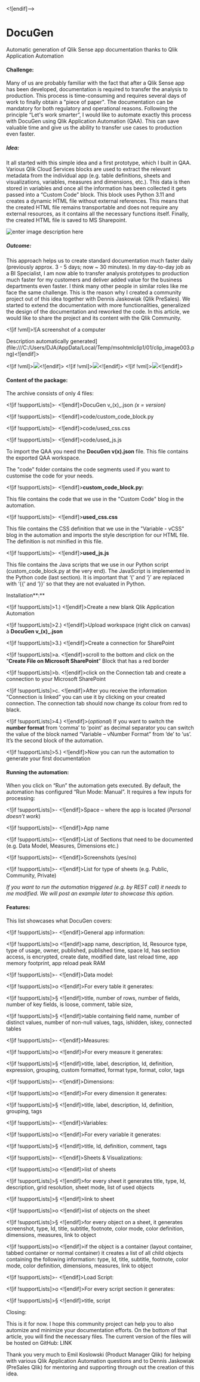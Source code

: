 
<![endif]-->

# DocuGen

Automatic generation of Qlik Sense app documentation thanks to Qlik Application Automation

#### Challenge:

Many of us are probably familiar with the fact that after a Qlik Sense app has been developed, documentation is required to transfer the analysis to production. This process is time-consuming and requires several days of work to finally obtain a "piece of paper". The documentation can be mandatory for both regulatory and operational reasons. Following the principle “Let's work smarter”, I would like to automate exactly this process with DocuGen using Qlik Application Automation (QAA). This can save valuable time and give us the ability to transfer use cases to production even faster.

##### Idea:

It all started with this simple idea and a first prototype, which I built in QAA. Various Qlik Cloud Services blocks are used to extract the relevant metadata from the individual app (e.g. table definitions, sheets and visualizations, variables, measures and dimensions, etc.). This data is then stored in variables and once all the information has been collected it gets passed into a “Custom Code” block. This block uses Python 3.11 and creates a dynamic HTML file without external references.  This means that the created HTML file remains transportable and does not require any external resources, as it contains all the necessary functions itself. Finally, the created HTML file is saved to MS Sharepoint.

![enter image description here](https://github.com/djaskowiak/DocuGen/blob/c944992330bdf227d237874d97d24b3335b20d6b/screenshots/pic1.png)

##### Outcome:

This approach helps us to create standard documentation much faster daily (previously approx. 3 - 5 days; now ~ 30 minutes). In my day-to-day job as a BI Specialist, I am now able to transfer analysis prototypes to production much faster for my customers and deliver added value for the business departments even faster.  I think many other people in similar roles like me face the same challenge. This is the reason why I created a community project out of this idea together with Dennis Jaskowiak (Qlik PreSales). We started to extend the documentation with more functionalities, generalized the design of the documentation and reworked the code. In this article, we would like to share the project and its content with the Qlik Community.

<![if !vml]>![A screenshot of a computer

Description automatically generated](file:///C:/Users/DJA/AppData/Local/Temp/msohtmlclip1/01/clip_image003.png)<![endif]>

<![if !vml]>![](file:///C:/Users/DJA/AppData/Local/Temp/msohtmlclip1/01/clip_image005.png)<![endif]>  <![if !vml]>![](file:///C:/Users/DJA/AppData/Local/Temp/msohtmlclip1/01/clip_image007.png)<![endif]>  <![if !vml]>![](file:///C:/Users/DJA/AppData/Local/Temp/msohtmlclip1/01/clip_image009.png)<![endif]>

#### Content of the package:

The archive consists of only 4 files:

<![if !supportLists]>· <![endif]>DocuGen v_(x)_.json _(x = version)_

<![if !supportLists]>· <![endif]>code/custom_code_block.py

<![if !supportLists]>· <![endif]>code/used_css.css

<![if !supportLists]>· <![endif]>code/used_js.js

To import the QAA you need the **DocuGen v(x).json** file. This file contains the exported QAA workspace.

The "code" folder contains the code segments used if you want to customise the code for your needs.

<![if !supportLists]>· <![endif]>**custom_code_block.py:**

This file contains the code that we use in the "Custom Code" blog in the automation.

<![if !supportLists]>· <![endif]>**used_css.css**

This file contains the CSS definition that we use in the "Variable - vCSS" blog in the automation and imports the style description for our HTML file. The definition is not minified in this file.

<![if !supportLists]>· <![endif]>**used_js.js**

This file contains the Java scripts that we use in our Python script (custom_code_block.py at the very end). The JavaScript is implemented in the Python code (last <script></script> section). It is important that ‘{’ and ‘}’ are replaced with ‘{{’ and ‘}}’ so that they are not evaluated in Python.

Installation**:**

<![if !supportLists]>1.) <![endif]>Create a new blank Qlik Application Automation

<![if !supportLists]>2.) <![endif]>Upload workspace (right click on canvas) à **DocuGen v_(x)_.json**

<![if !supportLists]>3.) <![endif]>Create a connection for SharePoint

<![if !supportLists]>a. <![endif]>scroll to the bottom and click on the “**Create File on Microsoft SharePoint**” Block that has a red border

<![if !supportLists]>b. <![endif]>click on the Connection tab and create a connection to your Microsoft SharePoint

<![if !supportLists]>c. <![endif]>After you receive the information “Connection is linked” you can use it by clicking on your created connection. The connection tab should now change its colour from red to black.

<![if !supportLists]>4.) <![endif]>(_optional_) If you want to switch the **number format** from ‘comma’ to ‘point’ as decimal separator you can switch the value of the block named “Variable – vNumber Format” from ‘de’ to ‘us’. It’s the second block of the automation.

<![if !supportLists]>5.) <![endif]>Now you can run the automation to generate your first documentation

#### Running the automation:

When you click on “Run” the automation gets executed. By default, the automation has configured “Run Mode: Manual”. It requires a few inputs for processing:

<![if !supportLists]>- <![endif]>Space – where the app is located (_Personal doesn’t work_)

<![if !supportLists]>- <![endif]>App name

<![if !supportLists]>- <![endif]>List of Sections that need to be documented (e.g. Data Model, Measures, Dimensions etc.)

<![if !supportLists]>- <![endif]>Screenshots (yes/no)

<![if !supportLists]>- <![endif]>List for type of sheets (e.g. Public, Community, Private)

_If you want to run the automation triggered (e.g. by REST call) it needs to me modified. We will post an example later to showcase this option._

  

#### Features:

This list showcases what DocuGen covers:

<![if !supportLists]>- <![endif]>General app information:

<![if !supportLists]>o <![endif]>app name, description, Id, Resource type, type of usage, owner, published, published time, space Id, has section access, is encrypted, create date, modified date, last reload time, app memory footprint, app reload peak RAM

<![if !supportLists]>- <![endif]>Data model:

<![if !supportLists]>o <![endif]>For every table it generates:

<![if !supportLists]>§ <![endif]>title, number of rows, number of fields, number of key fields, is loose, comment, table size,

<![if !supportLists]>§ <![endif]>table containing field name, number of distinct values, number of non-null values, tags, ishidden, iskey, connected tables

<![if !supportLists]>- <![endif]>Measures:

<![if !supportLists]>o <![endif]>For every measure it generates:

<![if !supportLists]>§ <![endif]>title, label, description, Id, definition, expression, grouping, custom formatted, format type, format, color, tags

<![if !supportLists]>- <![endif]>Dimensions:

<![if !supportLists]>o <![endif]>For every dimension it generates:

<![if !supportLists]>§ <![endif]>title, label, description, Id, definition, grouping, tags

<![if !supportLists]>- <![endif]>Variables:

<![if !supportLists]>o <![endif]>For every variable it generates:

<![if !supportLists]>§ <![endif]>title, Id, definition, comment, tags

<![if !supportLists]>- <![endif]>Sheets & Visualizations:

<![if !supportLists]>o <![endif]>list of sheets

<![if !supportLists]>§ <![endif]>for every sheet it generates title, type, Id, description, grid resolution, sheet mode, list of used objects

<![if !supportLists]>§ <![endif]>link to sheet

<![if !supportLists]>o <![endif]>list of objects on the sheet

<![if !supportLists]>§ <![endif]>for every object on a sheet, it generates screenshot, type, Id, title, subtitle, footnote, color mode, color definition, dimensions, measures, link to object

<![if !supportLists]>o <![endif]>if the object is a container (layout container, tabbed container or normal container) it creates a list of all child objects containing the following information: type, Id, title, subtitle, footnote, color mode, color definition, dimensions, measures, link to object

<![if !supportLists]>- <![endif]>Load Script:

<![if !supportLists]>o <![endif]>For every script section it generates:

<![if !supportLists]>§ <![endif]>title, script

Closing:

This is it for now. I hope this community project can help you to also automize and minimize your documentation efforts. On the bottom of that article, you will find the necessary files. The current version of the files will be hosted on GitHub: LINK

Thank you very much to Emil Koslowski (Product Manager Qlik) for helping with various Qlik Application Automation questions and to Dennis Jaskowiak (PreSales Qlik) for mentoring and supporting through out the creation of this idea.
